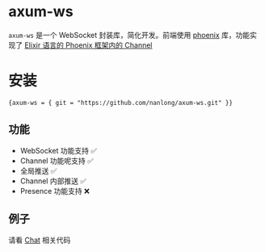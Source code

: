 # axum-ws

`axum-ws` 是一个 WebSocket 封装库，简化开发。前端使用 [phoenix](https://www.npmjs.com/package/phoenix) 库，功能实现了 [Elixir 语言的 Phoenix 框架内的 Channel](https://hexdocs.pm/phoenix/channels.html)

# 安装

`{axum-ws = { git = "https://github.com/nanlong/axum-ws.git" }}`

## 功能

- WebSocket 功能支持 ✅
- Channel 功能呢支持 ✅
- 全局推送 ✅
- Channel 内部推送 ✅
- Presence 功能支持 ❌

## 例子

请看 [Chat](./examples/chat/src/main.rs) 相关代码
